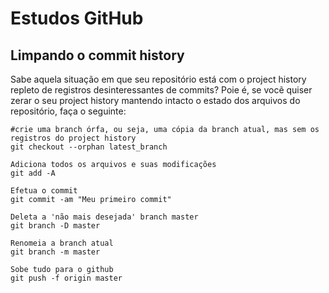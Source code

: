 # Estudos GitHub

## Limpando o commit history

Sabe aquela situação em que seu repositório está com o project history repleto de registros desinteressantes de commits? Poie é, se vocẽ quiser zerar o seu project history mantendo intacto o estado dos arquivos do repositório, faça o seguinte:
```
#crie uma branch órfa, ou seja, uma cópia da branch atual, mas sem os registros do project history
git checkout --orphan latest_branch

Adiciona todos os arquivos e suas modificações
git add -A

Efetua o commit
git commit -am "Meu primeiro commit"

Deleta a 'não mais desejada' branch master
git branch -D master

Renomeia a branch atual
git branch -m master

Sobe tudo para o github
git push -f origin master
```